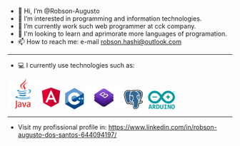 - 👋 Hi, I’m @Robson-Augusto
- 👀 I’m interested in programming and information technologies.
- 🌱 I’m currently work such web programmer at cck company.
- 💞️ I'm looking to learn and aprimorate more languages of programation.
- 📫 How to reach me: e-mail robson.hashi@outlook.com
------------------------------------------------------------
- 💻 I currently use technologies such as:

<img src="java.png" width="70" href="https://www.arduino.cc/"><img src="angular.png" width="55">   <img src="c++.png" width="42"><img src="bootstrap.png" width="90"><img src="postgres.png" width="42"> <td>&nbsp;</td><td>&nbsp;</td><img src="arduino.png" width="60">

------------------------------------------------------------
- Visit my profissional profile in: https://www.linkedin.com/in/robson-augusto-dos-santos-644094197/
